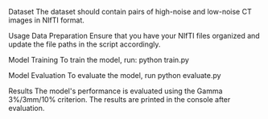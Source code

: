 
Dataset
The dataset should contain pairs of high-noise and low-noise CT images in NIfTI format. 

Usage
Data Preparation
Ensure that you have your NIfTI files organized and update the file paths in the script accordingly.

Model Training
To train the model, run:
python train.py

Model Evaluation
To evaluate the model, run
python evaluate.py

Results
The model's performance is evaluated using the Gamma 3%/3mm/10% criterion. The results are printed in the console after evaluation.
